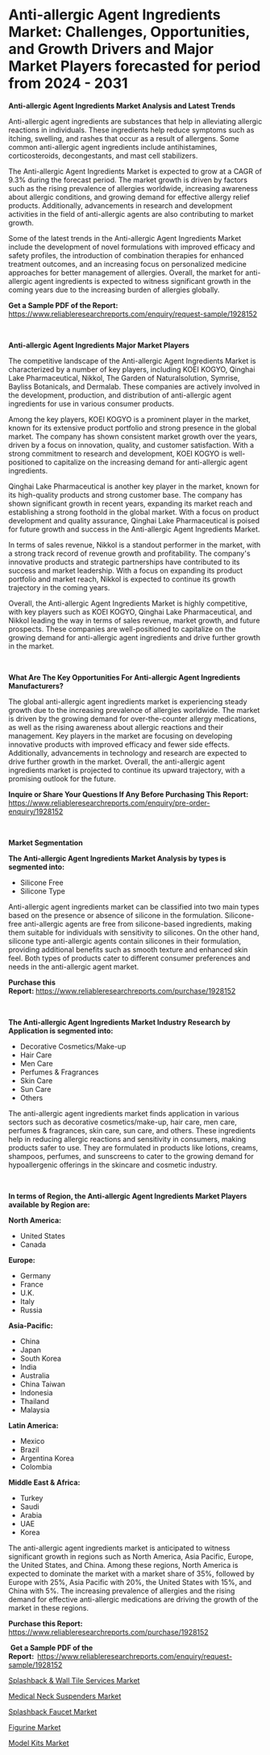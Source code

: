 <p><h1>Anti-allergic Agent Ingredients Market: Challenges, Opportunities, and Growth Drivers and Major Market Players forecasted for period from 2024 - 2031</h1></p><p><strong>Anti-allergic Agent Ingredients Market Analysis and Latest Trends</strong></p>
<p><p>Anti-allergic agent ingredients are substances that help in alleviating allergic reactions in individuals. These ingredients help reduce symptoms such as itching, swelling, and rashes that occur as a result of allergens. Some common anti-allergic agent ingredients include antihistamines, corticosteroids, decongestants, and mast cell stabilizers.</p><p>The Anti-allergic Agent Ingredients Market is expected to grow at a CAGR of 9.3% during the forecast period. The market growth is driven by factors such as the rising prevalence of allergies worldwide, increasing awareness about allergic conditions, and growing demand for effective allergy relief products. Additionally, advancements in research and development activities in the field of anti-allergic agents are also contributing to market growth.</p><p>Some of the latest trends in the Anti-allergic Agent Ingredients Market include the development of novel formulations with improved efficacy and safety profiles, the introduction of combination therapies for enhanced treatment outcomes, and an increasing focus on personalized medicine approaches for better management of allergies. Overall, the market for anti-allergic agent ingredients is expected to witness significant growth in the coming years due to the increasing burden of allergies globally.</p></p>
<p><strong>Get a Sample PDF of the Report:&nbsp;</strong> <a href="https://www.reliableresearchreports.com/enquiry/request-sample/1928152">https://www.reliableresearchreports.com/enquiry/request-sample/1928152</a></p>
<p>&nbsp;</p>
<p><strong>Anti-allergic Agent Ingredients Major Market Players</strong></p>
<p><p>The competitive landscape of the Anti-allergic Agent Ingredients Market is characterized by a number of key players, including KOEI KOGYO, Qinghai Lake Pharmaceutical, Nikkol, The Garden of Naturalsolution, Symrise, Bayliss Botanicals, and Dermalab. These companies are actively involved in the development, production, and distribution of anti-allergic agent ingredients for use in various consumer products.</p><p>Among the key players, KOEI KOGYO is a prominent player in the market, known for its extensive product portfolio and strong presence in the global market. The company has shown consistent market growth over the years, driven by a focus on innovation, quality, and customer satisfaction. With a strong commitment to research and development, KOEI KOGYO is well-positioned to capitalize on the increasing demand for anti-allergic agent ingredients.</p><p>Qinghai Lake Pharmaceutical is another key player in the market, known for its high-quality products and strong customer base. The company has shown significant growth in recent years, expanding its market reach and establishing a strong foothold in the global market. With a focus on product development and quality assurance, Qinghai Lake Pharmaceutical is poised for future growth and success in the Anti-allergic Agent Ingredients Market.</p><p>In terms of sales revenue, Nikkol is a standout performer in the market, with a strong track record of revenue growth and profitability. The company's innovative products and strategic partnerships have contributed to its success and market leadership. With a focus on expanding its product portfolio and market reach, Nikkol is expected to continue its growth trajectory in the coming years.</p><p>Overall, the Anti-allergic Agent Ingredients Market is highly competitive, with key players such as KOEI KOGYO, Qinghai Lake Pharmaceutical, and Nikkol leading the way in terms of sales revenue, market growth, and future prospects. These companies are well-positioned to capitalize on the growing demand for anti-allergic agent ingredients and drive further growth in the market.</p></p>
<p>&nbsp;</p>
<p><strong>What Are The Key Opportunities For Anti-allergic Agent Ingredients Manufacturers?</strong></p>
<p><p>The global anti-allergic agent ingredients market is experiencing steady growth due to the increasing prevalence of allergies worldwide. The market is driven by the growing demand for over-the-counter allergy medications, as well as the rising awareness about allergic reactions and their management. Key players in the market are focusing on developing innovative products with improved efficacy and fewer side effects. Additionally, advancements in technology and research are expected to drive further growth in the market. Overall, the anti-allergic agent ingredients market is projected to continue its upward trajectory, with a promising outlook for the future.</p></p>
<p><strong>Inquire or Share Your Questions If Any Before Purchasing This Report:</strong> <a href="https://www.reliableresearchreports.com/enquiry/pre-order-enquiry/1928152">https://www.reliableresearchreports.com/enquiry/pre-order-enquiry/1928152</a></p>
<p>&nbsp;</p>
<p><strong>Market Segmentation</strong></p>
<p><strong>The Anti-allergic Agent Ingredients Market Analysis by types is segmented into:</strong></p>
<p><ul><li>Silicone Free</li><li>Silicone Type</li></ul></p>
<p><p>Anti-allergic agent ingredients market can be classified into two main types based on the presence or absence of silicone in the formulation. Silicone-free anti-allergic agents are free from silicone-based ingredients, making them suitable for individuals with sensitivity to silicones. On the other hand, silicone type anti-allergic agents contain silicones in their formulation, providing additional benefits such as smooth texture and enhanced skin feel. Both types of products cater to different consumer preferences and needs in the anti-allergic agent market.</p></p>
<p><strong>Purchase this Report:&nbsp;</strong><a href="https://www.reliableresearchreports.com/purchase/1928152">https://www.reliableresearchreports.com/purchase/1928152</a></p>
<p>&nbsp;</p>
<p><strong>The Anti-allergic Agent Ingredients Market Industry Research by Application is segmented into:</strong></p>
<p><ul><li>Decorative Cosmetics/Make-up</li><li>Hair Care</li><li>Men Care</li><li>Perfumes & Fragrances</li><li>Skin Care</li><li>Sun Care</li><li>Others</li></ul></p>
<p><p>The anti-allergic agent ingredients market finds application in various sectors such as decorative cosmetics/make-up, hair care, men care, perfumes & fragrances, skin care, sun care, and others. These ingredients help in reducing allergic reactions and sensitivity in consumers, making products safer to use. They are formulated in products like lotions, creams, shampoos, perfumes, and sunscreens to cater to the growing demand for hypoallergenic offerings in the skincare and cosmetic industry.</p></p>
<p>&nbsp;</p>
<p><strong>In terms of Region, the Anti-allergic Agent Ingredients Market Players available by Region are:</strong></p>
<p>
    <p> <strong> North America: </strong>
        <ul>
            <li>United States</li>
            <li>Canada</li>
        </ul>
        </p> 
    <p> <strong> Europe: </strong>
        <ul>
            <li>Germany</li>
            <li>France</li>
            <li>U.K.</li>
            <li>Italy</li>
            <li>Russia</li>
        </ul>
        </p> 
    <p> <strong> Asia-Pacific: </strong>
        <ul>
            <li>China</li>
            <li>Japan</li>
            <li>South Korea</li>
            <li>India</li>
            <li>Australia</li>
            <li>China Taiwan</li>
            <li>Indonesia</li>
            <li>Thailand</li>
            <li>Malaysia</li>
        </ul>
        </p> 
    <p> <strong> Latin America: </strong>
        <ul>
            <li>Mexico</li>
            <li>Brazil</li>
            <li>Argentina Korea</li>
            <li>Colombia</li>
        </ul>
        </p> 
    <p> <strong> Middle East & Africa: </strong>
        <ul>
            <li>Turkey</li>
            <li>Saudi</li>
            <li>Arabia</li>
            <li>UAE</li>
            <li>Korea</li>
        </ul>
    </p>
    </p>
<p><p>The anti-allergic agent ingredients market is anticipated to witness significant growth in regions such as North America, Asia Pacific, Europe, the United States, and China. Among these regions, North America is expected to dominate the market with a market share of 35%, followed by Europe with 25%, Asia Pacific with 20%, the United States with 15%, and China with 5%. The increasing prevalence of allergies and the rising demand for effective anti-allergic medications are driving the growth of the market in these regions.</p></p>
<p><strong>Purchase this Report: </strong><a href="https://www.reliableresearchreports.com/purchase/1928152">https://www.reliableresearchreports.com/purchase/1928152</a></p>
<p>&nbsp;<strong>Get a Sample PDF of the Report:&nbsp;&nbsp;</strong><a href="https://www.reliableresearchreports.com/enquiry/request-sample/1928152">https://www.reliableresearchreports.com/enquiry/request-sample/1928152</a></p>
<p><strong></strong></p>
<p><p><a href="https://angry-finch-aaf.notion.site/Splashback-Wall-Tile-Services-Market-Insights-Market-Players-and-Forecast-Till-2031-2c789214c9ea4a0a93af3e40a68e84d2">Splashback & Wall Tile Services Market</a></p><p><a href="https://faithful-glue-af3.notion.site/Global-Medical-Neck-Suspenders-Market-by-Types-Applications-and-Major-Players-with-Regional-Growt-9143d39c6ec143108128291eed5c258a">Medical Neck Suspenders Market</a></p><p><a href="https://chivalrous-flock-a86.notion.site/Splashback-Faucet-Market-Analysis-and-Market-Size-Global-Industry-Overview-Market-Segmentation-and-37763b3f0d6f4f7d8893d43a4461f62d">Splashback Faucet Market</a></p><p><a href="https://view.publitas.com/reportprime-1/global-figurine-market-by-types-applications-and-major-players-with-regional-growth-rate-analysis-and-development-situation-from-2024-to-2031/">Figurine Market</a></p><p><a href="https://view.publitas.com/reportprime-1/model-kits-market-research-report-the-key-to-successful-business-strategy-forecasted-for-period-from-2024-2031/">Model Kits Market</a></p></p>